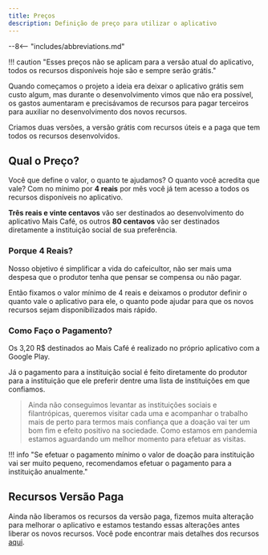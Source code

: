 ```yaml
---
title: Preços
description: Definição de preço para utilizar o aplicativo
---
```

--8<-- "includes/abbreviations.md"

!!! caution "Esses preços não se aplicam para a versão atual do aplicativo, todos os recursos disponíveis hoje são e sempre serão grátis."

Quando começamos o projeto a ideia era deixar o aplicativo grátis sem custo algum, mas durante o desenvolvimento vimos que não era possível, os gastos aumentaram e precisávamos de recursos para pagar terceiros para auxiliar no desenvolvimento dos novos recursos.

Criamos duas versões, a versão grátis com recursos úteis e a paga que tem todos os recursos desenvolvidos.

## Qual o Preço?

Você que define o valor, o quanto te ajudamos? O quanto você acredita que vale? Com no mínimo por **4 reais** por mês você já tem acesso a todos os recursos disponíveis no aplicativo.

**Três reais e vinte centavos** vão ser destinados ao desenvolvimento do aplicativo Mais Café, os outros **80 centavos** vão ser destinados diretamente a instituição social de sua preferência.

### Porque 4 Reais?

Nosso objetivo é simplificar a vida do cafeicultor, não ser mais uma despesa que o produtor tenha que pensar se compensa ou não pagar.

Então fixamos o valor mínimo de 4 reais e deixamos o produtor definir o quanto vale o aplicativo para ele, o quanto pode ajudar para que os novos recursos sejam disponibilizados mais rápido.

### Como Faço o Pagamento?

Os 3,20 R$ destinados ao Mais Café é realizado no próprio aplicativo com a Google Play.

Já o pagamento para a instituição social é feito diretamente do produtor para a instituição que ele preferir dentre uma lista de instituições em que confiamos.

> Ainda não conseguimos levantar as instituições sociais e filantrópicas, queremos visitar cada uma e acompanhar o trabalho mais de perto para termos mais confiança que a doação vai ter um bom fim e efeito positivo na sociedade. Como estamos em pandemia estamos aguardando um melhor momento para efetuar as visitas.

!!! info "Se efetuar o pagamento mínimo o valor de doação para instituição vai ser muito pequeno, recomendamos efetuar o pagamento para a instituição anualmente."

## Recursos Versão Paga

Ainda não liberamos os recursos da versão paga, fizemos muita alteração para melhorar o aplicativo e estamos testando essas alterações antes liberar os novos recursos. Você pode encontrar mais detalhes dos recursos [aqui](recursos.md).
